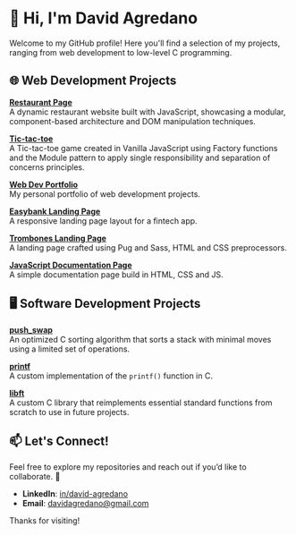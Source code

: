 # 👋 Hi, I'm David Agredano

Welcome to my GitHub profile! Here you'll find a selection of my projects, ranging from web development to low-level C programming.

## 🌐 Web Development Projects

**[Restaurant Page](https://github.com/davidagredano/restaurant-page)**  
A dynamic restaurant website built with JavaScript, showcasing a modular, component-based architecture and DOM manipulation techniques.

**[Tic-tac-toe](https://github.com/davidagredano/tic-tac-toe)**  
A Tic-tac-toe game created in Vanilla JavaScript using Factory functions and the Module pattern to apply single responsibility and separation of concerns principles.

**[Web Dev Portfolio](https://github.com/davidagredano/portfolio)**  
My personal portfolio of web development projects.

**[Easybank Landing Page](https://github.com/davidagredano/easybank-landing-page)**  
A responsive landing page layout for a fintech app.

**[Trombones Landing Page](https://github.com/davidagredano/trombones-landing-page)**  
A landing page crafted using Pug and Sass, HTML and CSS preprocessors.

**[JavaScript Documentation Page](https://github.com/davidagredano/javascript-documentation-page)**  
A simple documentation page build in HTML, CSS and JS.

## 🖥️ Software Development Projects

**[push_swap](https://github.com/davidagredano/push_swap)**  
An optimized C sorting algorithm that sorts a stack with minimal moves using a limited set of operations.

**[printf](https://github.com/davidagredano/printf)**  
A custom implementation of the `printf()` function in C.

**[libft](https://github.com/davidagredano/libft)**  
A custom C library that reimplements essential standard functions from scratch to use in future projects.

## 📫 Let's Connect!

Feel free to explore my repositories and reach out if you’d like to collaborate. 🚀

- **LinkedIn**: [in/david-agredano](https://linkedin.com/in/david-agredano)
- **Email**: davidagredano@gmail.com
 
Thanks for visiting!
